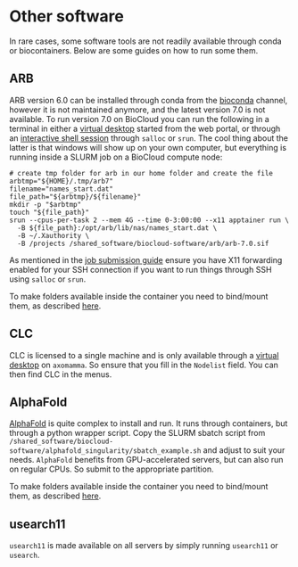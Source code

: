# Other software
In rare cases, some software tools are not readily available through conda or biocontainers. Below are some guides on how to run some them.

## ARB
ARB version 6.0 can be installed through conda from the [bioconda](https://anaconda.org/bioconda/arb-bio) channel, however it is not maintained anymore, and the latest version 7.0 is not available. To run version 7.0 on BioCloud you can run the following in a terminal in either a [virtual desktop](../guides/webportal/apps/virtualdesktop.md) started from the web portal, or through an [interactive shell session](../slurm/jobsubmission.md#graphical-apps-gui) through `salloc` or `srun`. The cool thing about the latter is that windows will show up on your own computer, but everything is running inside a SLURM job on a BioCloud compute node:

```
# create tmp folder for arb in our home folder and create the file
arbtmp="${HOME}/.tmp/arb7"
filename="names_start.dat"
file_path="${arbtmp}/${filename}"
mkdir -p "$arbtmp"
touch "${file_path}"
srun --cpus-per-task 2 --mem 4G --time 0-3:00:00 --x11 apptainer run \
  -B ${file_path}:/opt/arb/lib/nas/names_start.dat \
  -B ~/.Xauthority \
  -B /projects /shared_software/biocloud-software/arb/arb-7.0.sif
```

As mentioned in the [job submission guide](../slurm/jobsubmission.md#graphical-apps-gui) ensure you have X11 forwarding enabled for your SSH connection if you want to run things through SSH using `salloc` or `srun`.

To make folders available inside the container you need to bind/mount them, as described [here](containers.md#binding-mounting-folders-from-the-host-to-the-container).

## CLC
CLC is licensed to a single machine and is only available through a [virtual desktop](../guides/webportal/apps/virtualdesktop.md) on `axomamma`. So ensure that you fill in the `Nodelist` field. You can then find CLC in the menus.

## AlphaFold
[AlphaFold](https://github.com/google-deepmind/alphafold) is quite complex to install and run. It runs through containers, but through a python wrapper script. Copy the SLURM sbatch script from `/shared_software/biocloud-software/alphafold_singularity/sbatch_example.sh` and adjust to suit your needs. `AlphaFold` benefits from GPU-accelerated servers, but can also run on regular CPUs. So submit to the appropriate partition.

To make folders available inside the container you need to bind/mount them, as described [here](containers.md#binding-mounting-folders-from-the-host-to-the-container).

## usearch11
`usearch11` is made available on all servers by simply running `usearch11` or `usearch`.
